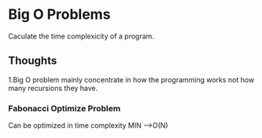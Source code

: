 # Big O Problems
Caculate the time complexicity of a program.
## Thoughts
1.Big O problem mainly concentrate in how the programming works not how many recursions they have.


### Fabonacci Optimize Problem
Can be optimized in time complexity MIN -->O(N)